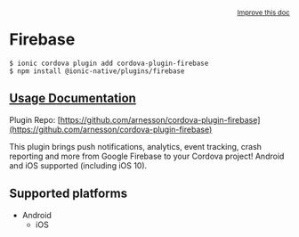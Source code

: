 <a style="float:right;font-size:12px;" href="http://github.com/danielsogl/awesome-cordova-plugins/edit/master/src/@awesome-cordova-plugins/plugins/firebase/index.ts#L2">
  Improve this doc
</a>

# Firebase

```
$ ionic cordova plugin add cordova-plugin-firebase
$ npm install @ionic-native/plugins/firebase
```

## [Usage Documentation](https://ionicframework.com/docs/native/firebase/)

Plugin Repo: [https://github.com/arnesson/cordova-plugin-firebase](https://github.com/arnesson/cordova-plugin-firebase)

This plugin brings push notifications, analytics, event tracking, crash reporting and more from Google Firebase to your Cordova project! Android and iOS supported (including iOS 10).

## Supported platforms

- Android
  - iOS
